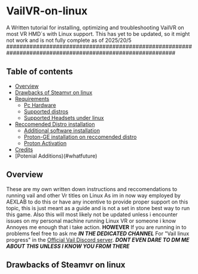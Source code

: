 # VailVR-on-linux
A Written tutorial for installing, optimizing and troubleshooting VailVR on most VR HMD´s with Linux support.
This has yet to be updated, so it might not work and is not fully complete as of 2025/20/5
###########################################################################################################

## Table of contents
- [Overview](#overview)
- [Drawbacks of Steamvr on linux](#Drawbacks)
- [Requirements](#Requirements)
  - [Pc Hardware](#pchwrd)
  - [Supported distros](#Supporteddistros)
  - [Supported Headsets under linux](#SupportedHMDs)
- [Reccomended Distro installation](#distroinstall)
  - [Additional software installation](#steaminstall)
  - [Proton-GE installation on reccomended distro](#protoninstall)
  - [Proton Activation](#ProtonON)
- [Credits](#credits)
- [Potenial Additions)(#whatfuture)

## Overview

These are my own written down instructions and reccomendations to running vail and other Vr titles on Linux
As im in now way employed by AEXLAB to do this or have any incentive to provide proper support on this topic, this is just meant as a guide and is not a set in stone best way to run this game.
Also this will most likely not be updated unless i encounter issues on my personal machine running Linux VR or someone i know Annoyes me enough that i take action.
**HOWEVER** If you are running in to problems feel free to ask me **_IN THE DEDICATED CHANNEL_** For "Vail linux progress" in the [Official Vail Discord server](https://discord.gg/vailvr).
**_DONT EVEN DARE TO DM ME ABOUT THIS UNLESS I KNOW YOU FROM THERE_**

## Drawbacks of Steamvr on linux


